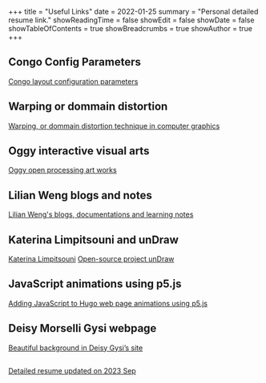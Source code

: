 +++
title = "Useful Links"
date = 2022-01-25
summary = "Personal detailed resume link."
showReadingTime = false
showEdit = false
showDate = false
showTableOfContents =  true
showBreadcrumbs = true
showAuthor = true
+++

## Congo Config Parameters
[Congo layout configuration parameters](https://jpanther.github.io/congo/docs/configuration/)

## Warping or dommain distortion 

[Warping, or dommain distortion technique in computer graphics](https://iquilezles.org/articles/warp/)

## Oggy interactive visual arts
[Oggy open processing art works](https://openprocessing.org/user/32527?view=sketches&o=48)

## Lilian Weng blogs and notes
[Lilian Weng's blogs, documentations and learning notes](https://lilianweng.github.io/)


## Katerina Limpitsouni and unDraw
[Katerina Limpitsouni](https://ninalimpi.com/) 
[Open-source project unDraw](https://undraw.co/)


## JavaScript animations using p5.js 
[Adding JavaScript to Hugo web page animations using p5.js](https://aimundo.rbind.io/blog/2021-07-25-testing-javascript-visualizations/)

## Deisy Morselli Gysi webpage
[Beautiful background in Deisy Gysi’s site](https://deisygysi.github.io/)

##   
[Detailed resume updated on 2023 Sep](https://libolin.notion.site/Bolin-Li-977016c19b23455e9ab64c877f9a2bb1?pvs=4)